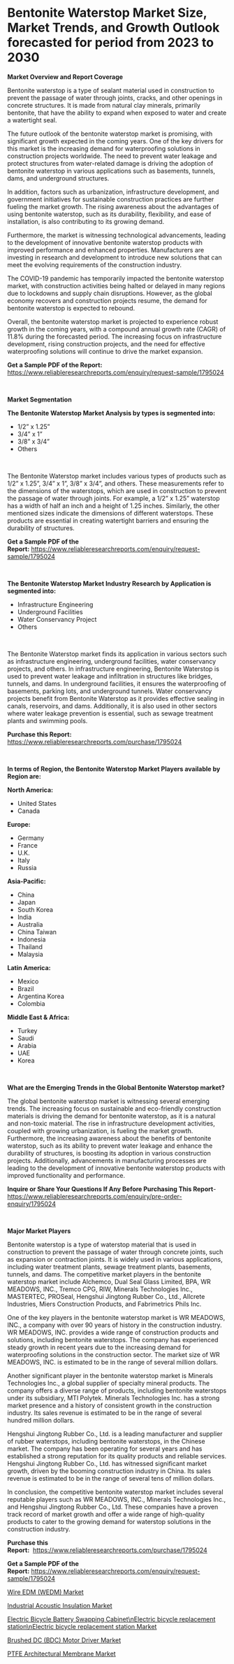 <p><h1>Bentonite Waterstop Market Size, Market Trends, and Growth Outlook forecasted for period from 2023 to 2030</h1></p><p><strong>Market Overview and Report Coverage</strong></p>
<p><p>Bentonite waterstop is a type of sealant material used in construction to prevent the passage of water through joints, cracks, and other openings in concrete structures. It is made from natural clay minerals, primarily bentonite, that have the ability to expand when exposed to water and create a watertight seal.</p><p>The future outlook of the bentonite waterstop market is promising, with significant growth expected in the coming years. One of the key drivers for this market is the increasing demand for waterproofing solutions in construction projects worldwide. The need to prevent water leakage and protect structures from water-related damage is driving the adoption of bentonite waterstop in various applications such as basements, tunnels, dams, and underground structures.</p><p>In addition, factors such as urbanization, infrastructure development, and government initiatives for sustainable construction practices are further fueling the market growth. The rising awareness about the advantages of using bentonite waterstop, such as its durability, flexibility, and ease of installation, is also contributing to its growing demand.</p><p>Furthermore, the market is witnessing technological advancements, leading to the development of innovative bentonite waterstop products with improved performance and enhanced properties. Manufacturers are investing in research and development to introduce new solutions that can meet the evolving requirements of the construction industry.</p><p>The COVID-19 pandemic has temporarily impacted the bentonite waterstop market, with construction activities being halted or delayed in many regions due to lockdowns and supply chain disruptions. However, as the global economy recovers and construction projects resume, the demand for bentonite waterstop is expected to rebound.</p><p>Overall, the bentonite waterstop market is projected to experience robust growth in the coming years, with a compound annual growth rate (CAGR) of 11.8% during the forecasted period. The increasing focus on infrastructure development, rising construction projects, and the need for effective waterproofing solutions will continue to drive the market expansion.</p></p>
<p><strong>Get a Sample PDF of the Report:</strong> <a href="https://www.reliableresearchreports.com/enquiry/request-sample/1795024">https://www.reliableresearchreports.com/enquiry/request-sample/1795024</a></p>
<p>&nbsp;</p>
<p><strong>Market Segmentation</strong></p>
<p><strong>The Bentonite Waterstop Market Analysis by types is segmented into:</strong></p>
<p><ul><li>1/2” x 1.25”</li><li>3/4” x 1”</li><li>3/8” x 3/4”</li><li>Others</li></ul></p>
<p>&nbsp;</p>
<p><p>The Bentonite Waterstop market includes various types of products such as 1/2” x 1.25”, 3/4” x 1”, 3/8” x 3/4”, and others. These measurements refer to the dimensions of the waterstops, which are used in construction to prevent the passage of water through joints. For example, a 1/2” x 1.25” waterstop has a width of half an inch and a height of 1.25 inches. Similarly, the other mentioned sizes indicate the dimensions of different waterstops. These products are essential in creating watertight barriers and ensuring the durability of structures.</p></p>
<p><strong>Get a Sample PDF of the Report:</strong>&nbsp;<a href="https://www.reliableresearchreports.com/enquiry/request-sample/1795024">https://www.reliableresearchreports.com/enquiry/request-sample/1795024</a></p>
<p>&nbsp;</p>
<p><strong>The Bentonite Waterstop Market Industry Research by Application is segmented into:</strong></p>
<p><ul><li>Infrastructure Engineering</li><li>Underground Facilities</li><li>Water Conservancy Project</li><li>Others</li></ul></p>
<p>&nbsp;</p>
<p><p>The Bentonite Waterstop market finds its application in various sectors such as infrastructure engineering, underground facilities, water conservancy projects, and others. In infrastructure engineering, Bentonite Waterstop is used to prevent water leakage and infiltration in structures like bridges, tunnels, and dams. In underground facilities, it ensures the waterproofing of basements, parking lots, and underground tunnels. Water conservancy projects benefit from Bentonite Waterstop as it provides effective sealing in canals, reservoirs, and dams. Additionally, it is also used in other sectors where water leakage prevention is essential, such as sewage treatment plants and swimming pools.</p></p>
<p><strong>Purchase this Report:</strong>&nbsp; <a href="https://www.reliableresearchreports.com/purchase/1795024">https://www.reliableresearchreports.com/purchase/1795024</a></p>
<p>&nbsp;</p>
<p><strong>In terms of Region, the Bentonite Waterstop Market Players available by Region are:</strong></p>
<p>
    <p> <strong> North America: </strong>
        <ul>
            <li>United States</li>
            <li>Canada</li>
        </ul>
        </p> 
    <p> <strong> Europe: </strong>
        <ul>
            <li>Germany</li>
            <li>France</li>
            <li>U.K.</li>
            <li>Italy</li>
            <li>Russia</li>
        </ul>
        </p> 
    <p> <strong> Asia-Pacific: </strong>
        <ul>
            <li>China</li>
            <li>Japan</li>
            <li>South Korea</li>
            <li>India</li>
            <li>Australia</li>
            <li>China Taiwan</li>
            <li>Indonesia</li>
            <li>Thailand</li>
            <li>Malaysia</li>
        </ul>
        </p> 
    <p> <strong> Latin America: </strong>
        <ul>
            <li>Mexico</li>
            <li>Brazil</li>
            <li>Argentina Korea</li>
            <li>Colombia</li>
        </ul>
        </p> 
    <p> <strong> Middle East & Africa: </strong>
        <ul>
            <li>Turkey</li>
            <li>Saudi</li>
            <li>Arabia</li>
            <li>UAE</li>
            <li>Korea</li>
        </ul>
    </p>
    </p>
<p>&nbsp;</p>
<p><strong>What are the Emerging Trends in the Global Bentonite Waterstop market?</strong></p>
<p><p>The global bentonite waterstop market is witnessing several emerging trends. The increasing focus on sustainable and eco-friendly construction materials is driving the demand for bentonite waterstop, as it is a natural and non-toxic material. The rise in infrastructure development activities, coupled with growing urbanization, is fueling the market growth. Furthermore, the increasing awareness about the benefits of bentonite waterstop, such as its ability to prevent water leakage and enhance the durability of structures, is boosting its adoption in various construction projects. Additionally, advancements in manufacturing processes are leading to the development of innovative bentonite waterstop products with improved functionality and performance.</p></p>
<p><strong>Inquire or Share Your Questions If Any Before Purchasing This Report</strong>- <a href="https://www.reliableresearchreports.com/enquiry/pre-order-enquiry/1795024">https://www.reliableresearchreports.com/enquiry/pre-order-enquiry/1795024</a></p>
<p>&nbsp;</p>
<p><strong>Major Market Players</strong></p>
<p><p>Bentonite waterstop is a type of waterstop material that is used in construction to prevent the passage of water through concrete joints, such as expansion or contraction joints. It is widely used in various applications, including water treatment plants, sewage treatment plants, basements, tunnels, and dams. The competitive market players in the bentonite waterstop market include Alchemco, Dual Seal Glass Limited, BPA, WR MEADOWS, INC., Tremco CPG, RIW, Minerals Technologies Inc., MASTERTEC, PROSeal, Hengshui Jingtong Rubber Co., Ltd., Allcrete Industries, Miers Construction Products, and Fabrimetrics Phils Inc.</p><p>One of the key players in the bentonite waterstop market is WR MEADOWS, INC., a company with over 90 years of history in the construction industry. WR MEADOWS, INC. provides a wide range of construction products and solutions, including bentonite waterstops. The company has experienced steady growth in recent years due to the increasing demand for waterproofing solutions in the construction sector. The market size of WR MEADOWS, INC. is estimated to be in the range of several million dollars.</p><p>Another significant player in the bentonite waterstop market is Minerals Technologies Inc., a global supplier of specialty mineral products. The company offers a diverse range of products, including bentonite waterstops under its subsidiary, MTI Polytek. Minerals Technologies Inc. has a strong market presence and a history of consistent growth in the construction industry. Its sales revenue is estimated to be in the range of several hundred million dollars.</p><p>Hengshui Jingtong Rubber Co., Ltd. is a leading manufacturer and supplier of rubber waterstops, including bentonite waterstops, in the Chinese market. The company has been operating for several years and has established a strong reputation for its quality products and reliable services. Hengshui Jingtong Rubber Co., Ltd. has witnessed significant market growth, driven by the booming construction industry in China. Its sales revenue is estimated to be in the range of several tens of million dollars.</p><p>In conclusion, the competitive bentonite waterstop market includes several reputable players such as WR MEADOWS, INC., Minerals Technologies Inc., and Hengshui Jingtong Rubber Co., Ltd. These companies have a proven track record of market growth and offer a wide range of high-quality products to cater to the growing demand for waterstop solutions in the construction industry.</p></p>
<p><strong>Purchase this Report:</strong>&nbsp;&nbsp;<a href="https://www.reliableresearchreports.com/purchase/1795024">https://www.reliableresearchreports.com/purchase/1795024</a></p>
<p></p>
<p><strong>Get a Sample PDF of the Report:</strong>&nbsp;<a href="https://www.reliableresearchreports.com/enquiry/request-sample/1795024">https://www.reliableresearchreports.com/enquiry/request-sample/1795024</a></p>
<p><p><a href="https://medium.com/@alesiabrahimi58/decoding-wire-edm-wedm-market-metrics-market-share-trends-and-growth-patterns-15b02262df73">Wire EDM (WEDM) Market</a></p><p><a href="https://github.com/gshchiplitsov/Market-Research-Report-List-1/blob/main/industrial-acoustic-insulation-market.md">Industrial Acoustic Insulation Market</a></p><p><a href="https://medium.com/@kyliemorgan1913/electric-bicycle-battery-swapping-cabinet-nelectric-bicycle-replacement-station-nelectric-bicycle-3b13e179eaf8">Electric Bicycle Battery Swapping Cabinet\nElectric bicycle replacement station\nElectric bicycle replacement station Market</a></p><p><a href="https://medium.com/@kejsioni/brushed-dc-bdc-motor-driver-market-report-reveals-the-latest-trends-and-growth-opportunities-of-708b6edc47bf">Brushed DC (BDC) Motor Driver Market</a></p><p><a href="https://github.com/rahu1503/Market-Research-Report-List-1/blob/main/ptfe-architectural-membrane-market.md">PTFE Architectural Membrane Market</a></p></p>
